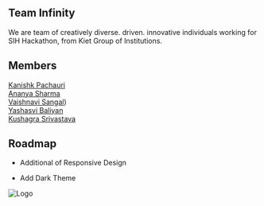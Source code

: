 
## Team Infinity

We are team of creatively diverse. driven. innovative individuals working for SIH Hackathon, from Kiet Group of Institutions.

## Members

[Kanishk Pachauri](https://www.linkedin.com/in/kanishk-pachauri-0161261b0/)\
[Ananya Sharma](https://www.linkedin.com/in/ananya-sharma-202737211/)\
[Vaishnavi Sangal](https://www.linkedin.com/in/vaishnavi-sangal-b3777a203/))\
[Yashasvi Baliyan](https://www.linkedin.com/in/yashasvi-baliyan-947bb9206/)\
[Kushagra Srivastava](https://www.linkedin.com/in/kushagrathisside/)


  
## Roadmap

- Additional of Responsive Design

- Add Dark Theme

  
![Logo](https://media.istockphoto.com/vectors/pink-infinity-symbol-vector-icon-icon-design-vector-id913546014?k=20&m=913546014&s=612x612&w=0&h=WF-LPfpoiwSSHhumBqdKpr2rzlwsa6H1CFqKd9X3BLo=)

    

